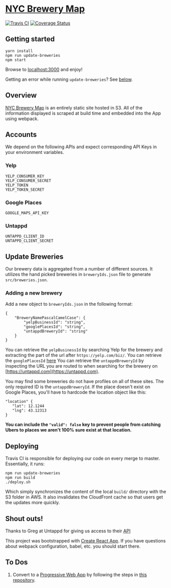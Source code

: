 # [NYC Brewery Map](nycbrewerymap.com)

[![Travis CI](<img src="https://travis-ci.org/travis-ci/travis-web.svg?branch=master">)](https://travis-ci.org/Aturberv/NYCBeerMap/) [![Coverage Status](https://coveralls.io/repos/github/Aturberv/NYCBeerMap/badge.svg?branch=master)](https://coveralls.io/github/Aturberv/NYCBeerMap?branch=master)


## Getting started

```
yarn install
npm run update-breweries
npm start
```

Browse to [localhost:3000](localhost:3000) and enjoy!

Getting an error while running `update-breweries`? See [below](#update-breweries).

## Overview

[NYC Brewery Map](nycbrewerymap.com) is an entirely static site hosted in S3. All of the information displayed is scraped at build time and embedded into the App using webpack.

## Accounts

We depend on the following APIs and expect corresponding API Keys in your environment variables.

### Yelp

```
YELP_CONSUMER_KEY
YELP_CONSUMER_SECRET
YELP_TOKEN
YELP_TOKEN_SECRET
```

### Google Places

`GOOGLE_MAPS_API_KEY`

### Untappd

```
UNTAPPD_CLIENT_ID
UNTAPPD_CLIENT_SECRET
```

## Update Breweries

Our brewery data is aggregated from a number of different sources. It utilizes the hand picked breweries in `breweryIds.json` file to generate `src/breweries.json`. 

### Adding a new brewery

Add a new object to `breweryIds.json` in the following format:

```
{
    "BreweryNamePascalCamelCase": {
        "yelpBusinessId": "string",
        "googlePlacesId": "string",
        "untappdBreweryId": "string"
    }
}
```

You can retrieve the `yelpBusinessId` by searching Yelp for the brewery and extracting the part of the url after `https://yelp.com/biz/`.
You can retrieve the `googlePlacesId` [here](https://developers.google.com/places/web-service/place-id)
You can retrieve the `untappdBreweryId` by inspecting the URL you are routed to when searching for the brewery on [https://untappd.com](https://untappd.com).

You may find some breweries do not have profiles on all of these sites. The only required ID is the `untappdBreweryId`. If the place doesn't exist on Google Places, you'll have to hardcode the location object like this:
```
"location" {
   "lat": 12.1244
   "lng": 43.12313 
}
```
__You can include the `"valid": false` key to prevent people from catching Ubers to places we aren't 100% sure exist at that location.__


## Deploying

Travis CI is responsible for deploying our code on every merge to master. Essentially, it runs:

```
npm run update-breweries
npm run build
./deploy.sh
```

Which simply synchronizes the content of the local `build/` directory with the S3 folder in AWS. It also invalidates the CloudFront cache so that users get the updates more quickly.

## Shout outs!

Thanks to Greg at Untappd for giving us access to their [API](https://untappd.com/api/)

This project was bootstrapped with [Create React App](https://github.com/facebookincubator/create-react-app). If you have questions about webpack configuration, babel, etc. you should start there.


## To Dos

1. Convert to a [Progressive Web App](https://developers.google.com/web/progressive-web-apps/) by following the steps in [this repository](https://github.com/jeffposnick/create-react-pwa).

